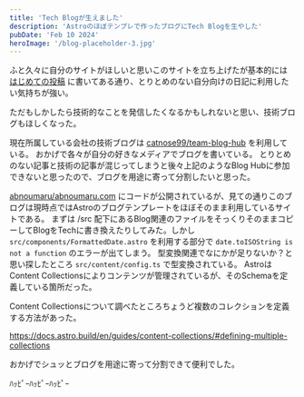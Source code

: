 ```yaml
---
title: 'Tech Blogが生えました'
description: 'Astroのほぼテンプレで作ったブログにTech Blogを生やした'
pubDate: 'Feb 10 2024'
heroImage: '/blog-placeholder-3.jpg'
---
```


ふと久々に自分のサイトがほしいと思いこのサイトを立ち上げたが基本的には [はじめての投稿](https://abnoumaru.com/blog/2024-02-04-first-post/) に書いてある通り、とりとめのない自分向けの日記に利用したい気持ちが強い。

ただもしかしたら技術的なことを発信したくなるかもしれないと思い、技術ブログもほしくなった。

現在所属している会社の技術ブログは [catnose99/team-blog-hub](https://github.com/catnose99/team-blog-hub) を利用している。
おかげで各々が自分の好きなメディアでブログを書いている。
とりとめのない記事と技術の記事が混じってしまうと後々上記のようなBlog Hubに参加できないと思ったので、ブログを用途に寄って分割したいと思った。

[abnoumaru/abnoumaru.com](https://github.com/abnoumaru/abnoumaru.com) にコードが公開されているが、見ての通りこのブログは現時点ではAstroのブログテンプレートをほぼそのまま利用しているサイトである。
まずは /src 配下にあるBlog関連のファイルをそっくりそのままコピーしてBlogをTechに書き換えたりしてみた。しかし `src/components/FormattedDate.astro` を利用する部分で `date.toISOString is not a function` のエラーが出てしまう。
型変換関連でなにかが足りないか？と思い探したところ `src/content/config.ts` で型変換されている。
AstroはContent Collectionsによりコンテンツが管理されているが、そのSchemaを定義している箇所だった。

Content Collectionsについて調べたところちょうど複数のコレクションを定義する方法があった。

https://docs.astro.build/en/guides/content-collections/#defining-multiple-collections

おかげでシュッとブログを用途に寄って分割できて便利でした。

ﾊｯﾋﾟｰﾊｯﾋﾟｰﾊｯﾋﾟｰ